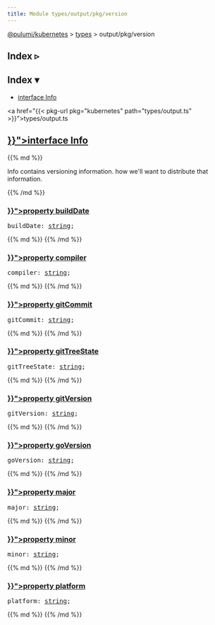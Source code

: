 ```yaml
---
title: Module types/output/pkg/version
---
```


<!-- WARNING: this page was generated by a tool. Do not edit it by hand. -->
<!-- To change it, please see https://github.com/pulumi/docs/tree/master/tools/tscdocgen. -->

<a href="../../">@pulumi/kubernetes</a> &gt; <a href="../">types</a> &gt; output/pkg/version

<div class="toggleVisible">
<div class="collapsed">
<h2 class="pdoc-module-header toggleButton" title="Click to show Index">Index ▹</h2>
</div>
<div class="expanded">
<h2 class="pdoc-module-header toggleButton" title="Click to hide Index">Index ▾</h2>
<div class="pdoc-module-contents">
<ul>
<li><a href="#Info">interface Info</a></li>
</ul>

<a href="{{< pkg-url pkg="kubernetes" path="types/output.ts" >}}">types/output.ts</a> 
</div>
</div>
</div>


<h2 class="pdoc-module-header" id="Info">
<a class="pdoc-member-name" href="{{< pkg-url pkg="kubernetes" path="types/output.ts#L17661" >}}">interface <b>Info</b></a>
</h2>
<div class="pdoc-module-contents">
{{% md %}}

Info contains versioning information. how we'll want to distribute that information.

{{% /md %}}
<h3 class="pdoc-member-header" id="Info-buildDate">
<a class="pdoc-child-name" href="{{< pkg-url pkg="kubernetes" path="types/output.ts#L17663" >}}">property <b>buildDate</b></a>
</h3>
<div class="pdoc-member-contents">
<pre class="highlight"><span class='kd'></span>buildDate: <span class='kd'><a href='https://developer.mozilla.org/en-US/docs/Web/JavaScript/Reference/Global_Objects/String'>string</a></span>;</pre>
{{% md %}}
{{% /md %}}
</div>
<h3 class="pdoc-member-header" id="Info-compiler">
<a class="pdoc-child-name" href="{{< pkg-url pkg="kubernetes" path="types/output.ts#L17666" >}}">property <b>compiler</b></a>
</h3>
<div class="pdoc-member-contents">
<pre class="highlight"><span class='kd'></span>compiler: <span class='kd'><a href='https://developer.mozilla.org/en-US/docs/Web/JavaScript/Reference/Global_Objects/String'>string</a></span>;</pre>
{{% md %}}
{{% /md %}}
</div>
<h3 class="pdoc-member-header" id="Info-gitCommit">
<a class="pdoc-child-name" href="{{< pkg-url pkg="kubernetes" path="types/output.ts#L17669" >}}">property <b>gitCommit</b></a>
</h3>
<div class="pdoc-member-contents">
<pre class="highlight"><span class='kd'></span>gitCommit: <span class='kd'><a href='https://developer.mozilla.org/en-US/docs/Web/JavaScript/Reference/Global_Objects/String'>string</a></span>;</pre>
{{% md %}}
{{% /md %}}
</div>
<h3 class="pdoc-member-header" id="Info-gitTreeState">
<a class="pdoc-child-name" href="{{< pkg-url pkg="kubernetes" path="types/output.ts#L17672" >}}">property <b>gitTreeState</b></a>
</h3>
<div class="pdoc-member-contents">
<pre class="highlight"><span class='kd'></span>gitTreeState: <span class='kd'><a href='https://developer.mozilla.org/en-US/docs/Web/JavaScript/Reference/Global_Objects/String'>string</a></span>;</pre>
{{% md %}}
{{% /md %}}
</div>
<h3 class="pdoc-member-header" id="Info-gitVersion">
<a class="pdoc-child-name" href="{{< pkg-url pkg="kubernetes" path="types/output.ts#L17675" >}}">property <b>gitVersion</b></a>
</h3>
<div class="pdoc-member-contents">
<pre class="highlight"><span class='kd'></span>gitVersion: <span class='kd'><a href='https://developer.mozilla.org/en-US/docs/Web/JavaScript/Reference/Global_Objects/String'>string</a></span>;</pre>
{{% md %}}
{{% /md %}}
</div>
<h3 class="pdoc-member-header" id="Info-goVersion">
<a class="pdoc-child-name" href="{{< pkg-url pkg="kubernetes" path="types/output.ts#L17678" >}}">property <b>goVersion</b></a>
</h3>
<div class="pdoc-member-contents">
<pre class="highlight"><span class='kd'></span>goVersion: <span class='kd'><a href='https://developer.mozilla.org/en-US/docs/Web/JavaScript/Reference/Global_Objects/String'>string</a></span>;</pre>
{{% md %}}
{{% /md %}}
</div>
<h3 class="pdoc-member-header" id="Info-major">
<a class="pdoc-child-name" href="{{< pkg-url pkg="kubernetes" path="types/output.ts#L17681" >}}">property <b>major</b></a>
</h3>
<div class="pdoc-member-contents">
<pre class="highlight"><span class='kd'></span>major: <span class='kd'><a href='https://developer.mozilla.org/en-US/docs/Web/JavaScript/Reference/Global_Objects/String'>string</a></span>;</pre>
{{% md %}}
{{% /md %}}
</div>
<h3 class="pdoc-member-header" id="Info-minor">
<a class="pdoc-child-name" href="{{< pkg-url pkg="kubernetes" path="types/output.ts#L17684" >}}">property <b>minor</b></a>
</h3>
<div class="pdoc-member-contents">
<pre class="highlight"><span class='kd'></span>minor: <span class='kd'><a href='https://developer.mozilla.org/en-US/docs/Web/JavaScript/Reference/Global_Objects/String'>string</a></span>;</pre>
{{% md %}}
{{% /md %}}
</div>
<h3 class="pdoc-member-header" id="Info-platform">
<a class="pdoc-child-name" href="{{< pkg-url pkg="kubernetes" path="types/output.ts#L17687" >}}">property <b>platform</b></a>
</h3>
<div class="pdoc-member-contents">
<pre class="highlight"><span class='kd'></span>platform: <span class='kd'><a href='https://developer.mozilla.org/en-US/docs/Web/JavaScript/Reference/Global_Objects/String'>string</a></span>;</pre>
{{% md %}}
{{% /md %}}
</div>
</div>
